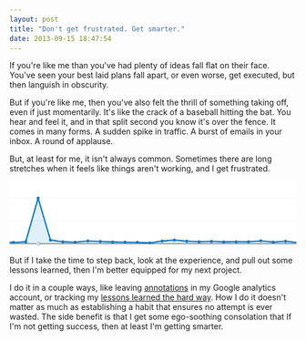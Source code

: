 ```yaml
---
layout: post
title: "Don't get frustrated. Get smarter."
date: 2013-09-15 18:47:54
---
```


<p class="p1">
  If you're like me than you've had plenty of ideas fall flat on their face. You've seen your best laid plans fall apart, or even worse, get executed, but then languish in obscurity.
</p>

<p class="p1">
  But if you're like me, then you've also felt the thrill of something taking off, even if just momentarily. It's like the crack of a baseball hitting the bat. You hear and feel it, and in that split second you know it's over the fence. It comes in many forms. A sudden spike in traffic. A burst of emails in your inbox. A round of applause.
</p>

<p class="p1">
  But, at least for me, it isn't always common. Sometimes there are long stretches when it feels like things aren't working, and I get frustrated.
</p>

<p class="p1">
  <img alt="" src="/assets/images/getting-frustrated-analytics_0.png" />
</p>

<p class="p1">
  But if I take the time to step back, look at the experience, and pull out some lessons learned, then I'm better equipped for my next project.
</p>

<p class="p1">
  I do it in a couple ways, like leaving <a href="http://www.google.com/analytics/features/annotations.html">annotations</a> in my Google analytics account, or tracking my <a href="http://bryanbraun.com/2013/07/03/recording-lessons-learned-the-hard-way">lessons learned the hard way</a>. How I do it doesn't matter as much as establishing a habit that ensures no attempt is ever wasted. The side benefit is that I get some ego-soothing consolation that If I'm not getting success, then at least I'm getting smarter.
</p>